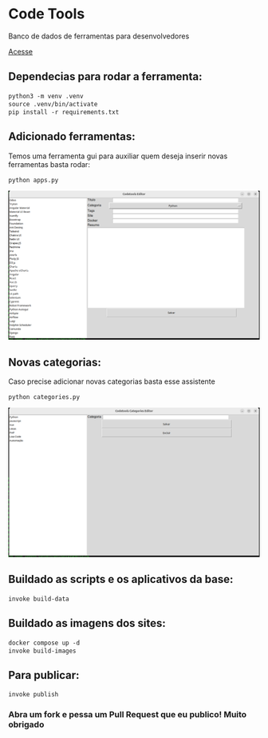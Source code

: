 # Code Tools

Banco de dados de ferramentas para desenvolvedores

[Acesse](https://codetools.com.br/)


## Dependecias para rodar a ferramenta:
```
python3 -m venv .venv
source .venv/bin/activate
pip install -r requirements.txt
```

## Adicionado ferramentas:

Temos uma ferramenta gui para auxiliar quem deseja inserir novas ferramentas basta rodar:

```
python apps.py
```
![alt text](./contrib/apps.png)

## Novas categorias:

Caso precise adicionar novas categorias basta esse assistente

```
python categories.py
```

![alt text](./contrib/categories.png)

## Buildado as scripts e os aplicativos da base:

```
invoke build-data
```

## Buildado as imagens dos sites:

```
docker compose up -d
invoke build-images
```

## Para publicar:

```
invoke publish
```

### Abra um fork e pessa um Pull Request que eu publico! Muito obrigado